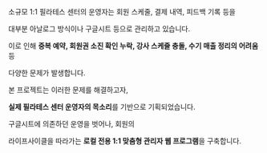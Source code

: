 소규모 1:1 필라테스 센터의 운영자는 회원 스케줄, 결제 내역, 피드백 기록 등을

대부분 아날로그 방식이나 구글시트 등으로 관리하고 있습니다.

이로 인해 **중복 예약, 회원권 소진 확인 누락, 강사 스케줄 충돌, 수기 매출 정리의 어려움** 등

다양한 문제가 발생합니다.

본 프로젝트는 이러한 문제를 해결하고자,

**실제 필라테스 센터 운영자의 목소리**를 기반으로 기획되었습니다.

구글시트에 의존하던 운영을 벗어나, 회원의

라이프사이클을 따라가는 **로컬 전용 1:1 맞춤형 관리자 웹 프로그램**을 구축합니다.   


